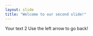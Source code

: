 ```yaml
---
layout: slide
title: "Welcome to our second slide!"
---
```

Your text 2
Use the left arrow to go back!
